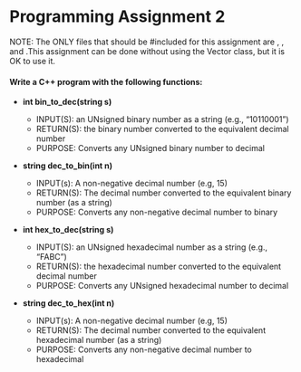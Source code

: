 # Programming Assignment 2

NOTE: The ONLY files that should be #included for this assignment are <iostream>, <vector>, and <string>.This assignment can be done without using the Vector class, but it is OK to use it.

#### Write a C++ program with the following functions:
* **int bin_to_dec(string s)**
    * INPUT(S): an UNsigned binary number as a string (e.g., “10110001”)
    * RETURN(S): the binary number converted to the equivalent decimal number
    * PURPOSE: Converts any UNsigned binary number to decimal
* **string dec_to_bin(int n)**
    * INPUT(s): A non-negative decimal number (e.g, 15)
    * RETURN(S): The decimal number converted to the equivalent binary number (as a string)
    * PURPOSE: Converts any non-negative decimal number to binary

* **int hex_to_dec(string s)**
    * INPUT(S): an UNsigned hexadecimal number as a string (e.g., “FABC”)
    * RETURN(S): the hexadecimal number converted to the equivalent decimal number
    * PURPOSE: Converts any UNsigned hexadecimal number to decimal

* **string dec_to_hex(int n)**
    * INPUT(s): A non-negative decimal number (e.g, 15)
    * RETURN(S): The decimal number converted to the equivalent hexadecimal number (as a string)
    * PURPOSE: Converts any non-negative decimal number to hexadecimal

